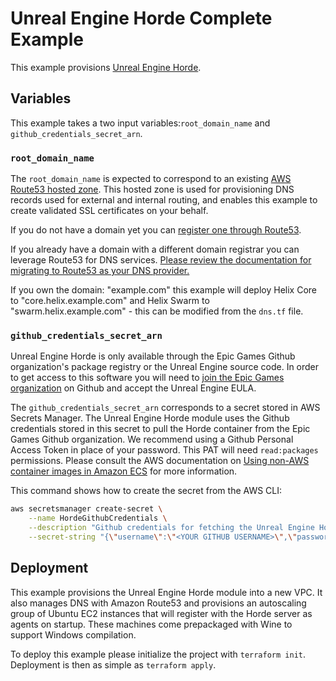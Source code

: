 # Unreal Engine Horde Complete Example

This example provisions [Unreal Engine Horde](https://github.com/EpicGames/UnrealEngine/tree/5.4/Engine/Source/Programs/Horde).

## Variables

This example takes a two input variables:`root_domain_name` and `github_credentials_secret_arn`.

### `root_domain_name`

The `root_domain_name` is expected to correspond to an existing [AWS Route53 hosted zone](https://docs.aws.amazon.com/Route53/latest/DeveloperGuide/route-53-concepts.html#route-53-concepts-hosted-zone). This hosted zone is used for provisioning DNS records used for external and internal routing, and enables this example to create validated SSL certificates on your behalf.

If you do not have a domain yet you can [register one through Route53](https://docs.aws.amazon.com/Route53/latest/DeveloperGuide/domain-register.html#domain-register-procedure-section).

If you already have a domain with a different domain registrar you can leverage Route53 for DNS services. [Please review the documentation for migrating to Route53 as your DNS provider.](https://docs.aws.amazon.com/Route53/latest/DeveloperGuide/MigratingDNS.html)

If you own the domain: "example.com" this example will deploy Helix Core to "core.helix.example.com" and Helix Swarm to "swarm.helix.example.com" - this can be modified from the `dns.tf` file.

### `github_credentials_secret_arn`

Unreal Engine Horde is only available through the Epic Games Github organization's package registry or the Unreal Engine source code. In order to get access to this software you will need to [join the Epic Games organization](https://github.com/EpicGames/Signup) on Github and accept the Unreal Engine EULA.

The `github_credentials_secret_arn` corresponds to a secret stored in AWS Secrets Manager. The Unreal Engine Horde module uses the Github credentials stored in this secret to pull the Horde container from the Epic Games Github organization. We recommend using a Github Personal Access Token in place of your password. This PAT will need `read:packages` permissions. Please consult the AWS documentation on [Using non-AWS container images in Amazon ECS](https://docs.aws.amazon.com/AmazonECS/latest/developerguide/private-auth.html) for more information.

This command shows how to create the secret from the AWS CLI:

```bash
aws secretsmanager create-secret \
    --name HordeGithubCredentials \
    --description "Github credentials for fetching the Unreal Engine Horde container." \
    --secret-string "{\"username\":\"<YOUR GITHUB USERNAME>\",\"password\":\"<YOUR PERSONAL ACCESS TOKEN>\"}"
```

## Deployment

This example provisions the Unreal Engine Horde module into a new VPC. It also manages DNS with Amazon Route53 and provisions an autoscaling group of Ubuntu EC2 instances that will register with the Horde server as agents on startup. These machines come prepackaged with Wine to support Windows compilation.

To deploy this example please initialize the project with `terraform init`. Deployment is then as simple as `terraform apply`.
